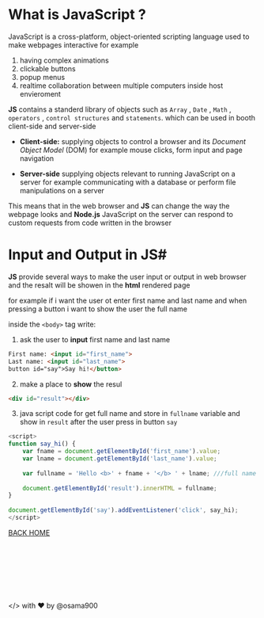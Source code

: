 # What is JavaScript ? #
JavaScript is a cross-platform, object-oriented scripting language used to make webpages interactive for example

1. having complex animations
2. clickable buttons
3. popup menus 
4. realtime collaboration between multiple computers inside host envieroment 

**JS** contains a standerd library of objects such as `Array` , `Date` , `Math` , `operators` , `control structures` and `statements`. which can be used in booth client-side and server-side 

- **Client-side:** supplying objects to control a browser and its *Document Object Model* (DOM) for example mouse clicks, form input and page navigation



- **Server-side** supplying objects relevant to running JavaScript on a server for example communicating with a database or perform file manipulations on a server

This means that in the web browser and **JS** can change the way the webpage looks and **Node.js** JavaScript on the server can respond to custom requests from code written in the browser

# Input and Output in JS#
**JS** provide several ways to make the user input or output in web browser and the resalt will be showen in the **html** rendered page

for example if i want the user ot enter first name and last name and when pressing a button i want to show the user the full name 

inside the `<body>` tag write:

1. ask the user to **input** first name and last name
```html
First name: <input id="first_name">
Last name: <input id="last_name">
button id="say">Say hi!</button>
```
2. make a place to **show** the resul
```html
<div id="result"></div>
```
3. java script code for get full name and store in `fullname` variable and show in `result` after the user press in button `say`
```js
<script>
function say_hi() {
    var fname = document.getElementById('first_name').value;
    var lname = document.getElementById('last_name').value;
 
    var fullname = 'Hello <b>' + fname + '</b> ' + lname; ///full name
 
    document.getElementById('result').innerHTML = fullname;
}
 
document.getElementById('say').addEventListener('click', say_hi);
</script>
```














[BACK HOME](https://osama900.github.io/reading-notes/)


<br>
<br>
<br>
<br>
<br>
<br>

</> with ❤️ by @osama900

